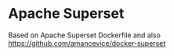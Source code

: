 Apache Superset
===============

Based on Apache Superset Dockerfile and also https://github.com/amancevice/docker-superset
